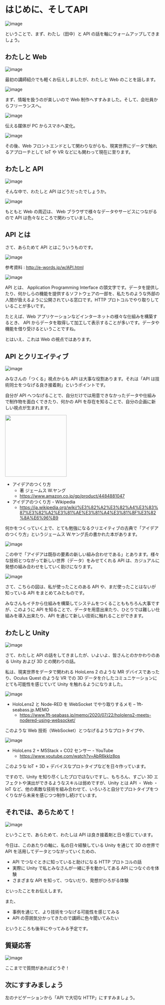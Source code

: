 # はじめに、そしてAPI

![image](https://i.gyazo.com/9fdc73e5f97601e7d6f5a218e0683eff.png)

ということで、まず、わたし（田中）と API の話を軸にウォームアップしてきましょう。

## わたしと Web

![image](https://i.gyazo.com/6ab447e3d815e9cc5c96514444ac143f.png)

最初の講師紹介でも軽くお伝えしましたが、わたしと Web のことを話します。

![image](https://i.gyazo.com/3ce88b118d93e7fe3b40cbe05082ad88.png)

まず、情報を扱うのが楽しいので Web 制作へすすみました。そして、会社員からフリーランスへ。

![image](https://i.gyazo.com/d4aa11da85f6bc1226eff9f7aa64cd83.png)

伝える媒体が PC からスマホへ変化。

![image](https://i.gyazo.com/50ca958c4fc68c504644d21b4aff6c2e.png)

その後、Web フロントエンドとして関わりながらも、現実世界にデータで触れるアプローチとして IoT や VR などにも関わって現在に至ります。

## わたしと API

![image](https://i.gyazo.com/f7f23c171251a8feaf6900ec2d4b8c6e.png)

そんな中で、わたしと API はどうだったでしょうか。

![image](https://i.gyazo.com/0503810f66384fb49794728116176b8a.png)

もともと Web の周辺は、 Web ブラウザで様々なデータやサービスにつながるので API は色々なところで関わっていました。

## API とは

さて、あらためて API とはこういうものです。

![image](https://i.gyazo.com/3edbe1e460cdd4d53d5880f071a47d30.png)

参考資料 : http://e-words.jp/w/API.html

![image](https://i.gyazo.com/25273e2cadab797efc93ec8610253ea4.png)

API とは、 Application Programming Interface の頭文字です。データを提供したり、何かしらの機能を提供するソフトウェアの一部を、私たちのような外部の人間が扱えるように公開されている窓口です。HTTP プロトコルでやり取りしていることが多いです。

たとえば、Web アプリケーションなどインターネットの様々な仕組みを構築するとき、 API からデータを取得して加工して表示することが多いです。データや機能を借り受けるということですね。

とはいえ、これは Web の視点ではあります。

## API とクリエイティブ

![image](https://i.gyazo.com/0d0557a56626670b5768cc533f90b737.png)

みなさんの「つくる」視点からも API は大事な役割あります。それは「API は技術同士をつなげる良き接着剤」というポイントです。

自分が API へつなげることで、自分だけでは用意できなかったデータや仕組みで制作物を面白くできたり、何かの API を存在を知ることで、自分の企画に新しい視点が生まれます。

<img src="https://i.gyazo.com/6ff6923d6ae5dee49fdf1bf1816b68ca.png" width="200" />

- アイデアのつくり方
  - 著 ジェームス W.ヤング
  - https://www.amazon.co.jp/gp/product/4484881047
- アイデアのつくり方 - Wikipedia
  - https://ja.wikipedia.org/wiki/%E3%82%A2%E3%82%A4%E3%83%87%E3%82%A2%E3%81%AE%E3%81%A4%E3%81%8F%E3%82%8A%E6%96%B9

何かをつくっていく上で、とても勉強になるクリエイティブの古典で「アイデアのつくり方」というジェームス W.ヤング氏の書かれた本があります。

![image](https://i.gyazo.com/50eea765175a7d9a4d4c4a38636a8195.png)

この中で「アイデアは既存の要素の新しい組み合わせである」とあります。様々な技術とつながって新しい世界（データ）をみせてくれる API は、カジュアルに発想の組み合わせをしていく助けになります。

![image](https://i.gyazo.com/ca62ef1b64e4d0b133bfe8491b36d000.png)

さて、こちらの図は、私が使ったことのある API や、まだ使ったことはないが知っている API をまとめてみたものです。

みなさんもイチから仕組みを構築してシステムをつくることももちろん大事ですが、このように API を知ることで、データを用意出来たり、ひとりでは難しい仕組みを導入出来たり、API を通じて新しい技術に触れることができます。

## わたしと Unity

![image](https://i.gyazo.com/790c7e8d62460ad91d6c5158646dc644.png)

さて、わたしと API の話をしてきましたが、いよいよ、皆さんとのかかわりのある Unity および 3D との関わりの話。

私は、現実世界をデータで関われる HoloLens 2 のような MR デバイスであったり、Oculus Quest のような VR での 3D データを介したコミュニケーションにとても可能性を感じていて Unity を触れるようになりました。

![image](https://i.gyazo.com/99135f869c41ae774375fee900bb56bf.jpg)

- HoloLens2 と Node-RED を WebSocket でやり取りするメモ – 1ft-seabass.jp.MEMO
  - https://www.1ft-seabass.jp/memo/2020/07/22/hololens2-meets-nodered-using-websocket/

このような Web 技術（WebSocket）とつなげるようなプロトタイプや、

![image](https://i.gyazo.com/0db6feaa9d5e50b4162547d552d766c5.jpg)

- HoloLens 2 + M5Stack + CO2 センサー - YouTube
  - https://www.youtube.com/watch?v=AbR6kklz8ps

このような IoT + 3D + デバイスなプロトタイプなどを日々作っています。

ですので、Unity を知り尽くしたプロではないですし、もちろん、すごい 3D エフェクトや演出ができるようなスキルは弱めですが、Unity とは API ・ Web ・ IoT など、他の素敵な技術を組み合わせて、いろいろと自分でプロトタイプをつくりながら未来を感じつつ制作し続けています。

## それでは、あらためて！

![image](https://i.gyazo.com/0d0557a56626670b5768cc533f90b737.png)

ということで、あらためて、わたしは API は良き接着剤と日々感じています。

今日は、このあたりの軸に、私の日々経験している Unity を通じて 3D の世界で API を活用してデータとつながっていくための、

- API でつなぐときに知っていると助けになる HTTP プロトコルの話
- 実際に Unity で私とみなさんが一緒に手を動かしてある API につなぐのを体験
- さまざまな API を知って、つないだり、発想がひろがる体験

といったことをお伝えします。

また、

- 事例を通じて、より技術をつなげる可能性を感じてみる
- API の雰囲気分かってきたので講師に色々聞いてみたい

というところも後半にやってみる予定です。

## 質疑応答

![image](https://i.gyazo.com/aba8ccd625e7320883851b71ebd0caf2.png)

ここまでで質問があればどうぞ！

## 次にすすみましょう

左のナビゲーションから「API で大切な HTTP」にすすみましょう。